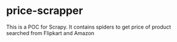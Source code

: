 # price-scrapper
This is a POC for Scrapy. It contains spiders to get price of product searched from Flipkart and Amazon

